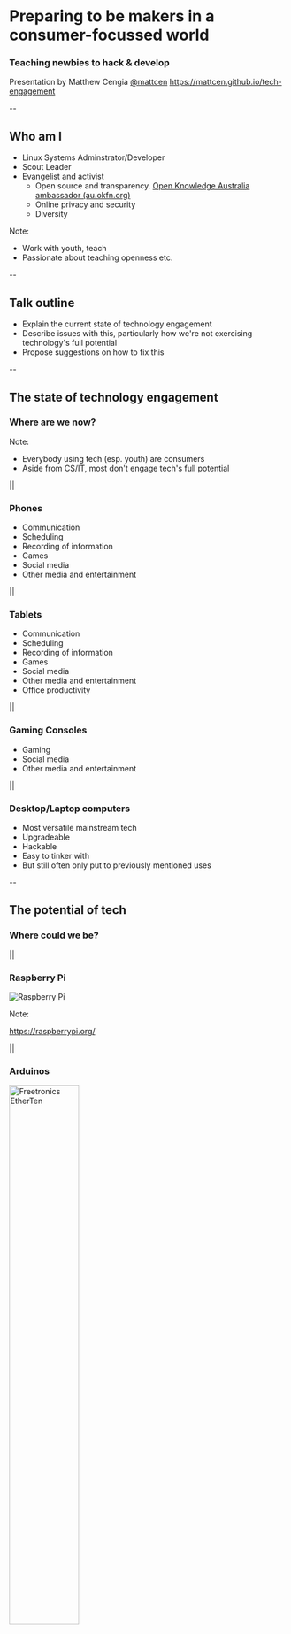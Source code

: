 # Preparing to be makers in a consumer-focussed world
### Teaching newbies to hack & develop

Presentation by Matthew Cengia
[@mattcen](http://twitter.com/mattcen)
https://mattcen.github.io/tech-engagement

--
## Who am I
* Linux Systems Adminstrator/Developer
* Scout Leader
* Evangelist and activist
  * Open source and transparency. [Open Knowledge Australia ambassador (au.okfn.org)](http://au.okfn.org)
  * Online privacy and security
  * Diversity

Note:

* Work with youth, teach
* Passionate about teaching openness etc.

--
## Talk outline

* Explain the current state of technology engagement
* Describe issues with this, particularly how we're not exercising technology's full potential
* Propose suggestions on how to fix this

--
## The state of technology engagement

### Where are we now?

Note:

* Everybody using tech (esp. youth) are consumers
* Aside from CS/IT, most don't engage tech's full potential

||
### Phones

* Communication
* Scheduling
* Recording of information
* Games
* Social media
* Other media and entertainment

||
### Tablets

* Communication
* Scheduling
* Recording of information
* Games
* Social media
* Other media and entertainment
* Office productivity

||
### Gaming Consoles

* Gaming
* Social media
* Other media and entertainment

||
### Desktop/Laptop computers

* Most versatile mainstream tech
* Upgradeable
* Hackable
* Easy to tinker with
* But still often only put to previously mentioned uses

--
## The potential of tech

### Where could we be?

||

### Raspberry Pi

![Raspberry Pi](img/raspberry-pi.png "Raspberry Pi")

Note:

https://raspberrypi.org/

||

### Arduinos

<img src="img/ET-v_3_0-top_1024x1024.jpg" title='Freetronics EtherTen' alt="Freetronics EtherTen" width="50%">

Note:

https://www.arduino.cc/

https://www.freetronics.com.au/collections/arduino/products/etherten

https://www.freetronics.com.au/

||

## BeagleBoard

<img src="img/product_detail_black_lg.jpg" title='BeagleBone Black' alt="BeagleBone Black" width="30%">

Note:

https://beagleboard.org/black

||

## BBC Micro:bit

![BBC Micro:bit haredware](img/microbit-hardware.png "BBC Micro:bit haredware")

Note:

http://microbit.org/hardware/

||

## ESP8266

<img src="img/esp8266.jpg" title='ESP8266' alt="ESP8266" width="60%">

Note:

http://esp8266.net/

https://www.adafruit.com/products/2491

||

## Scripting mundane tasks like image editing

    #!/bin/bash

    for image in *.jpg
    do gm mogrify -resize 50% "$image"
    done

--
## Strategies for engagement

### How can we get there?

--

## Gamefication
* Make it easy and fun

||

## Scratch

![Scratch](img/scratch.png "Scratch")

Note:

* https://scratch.mit.edu/

||

## Minecraft

![Minecraft](img/minecraft.png "Minecraft")

Note:

https://pi.minecraft.net/

||

## Codecademy

<img src="img/codecademy.png" title='Codecademy' alt="Codecademy" width="80%">

Note:

https://www.codecademy.com/

||

## Grok Learning

<img src="img/groklearning.png" title='Grok Learning' alt="Grok Learning" width="80%">

Note:

https://groklearning.com/

||

## ICT In Schools

Schools getting better at covering programming etc.

Note:

http://www.scientistsinschools.edu.au/ict/

--

## Resources

Pycon AU Education Seminar

https://www.youtube.com/playlist?list=PLs4CJRBY5F1Jh6fFqT1p5TZRx5q06CcaR

--
## Availability and accessibility

* Cheap hardware
* Free software
* Cheap software
* Cheap subscription services

--
## Go hack something!
